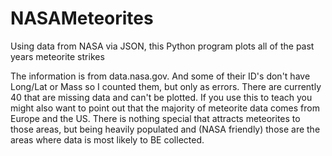 # NASAMeteorites
Using data from NASA via JSON, this Python program plots all of the past years meteorite strikes

The information is from data.nasa.gov.  And some of their ID's don't have Long/Lat or Mass so I counted them, but only as errors.  There are currently 40 that are missing data and can't be plotted.  If you use this to teach you might also want to point out that the majority of meteorite data comes from Europe and the US.  There is nothing special that attracts meteorites to those areas, but being heavily populated and (NASA friendly) those are the areas where data is most likely to BE collected.
